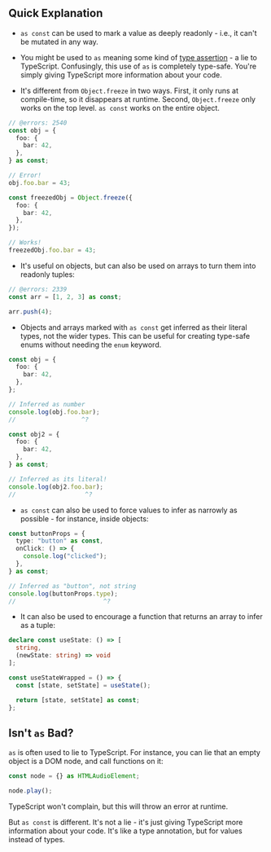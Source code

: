 ## Quick Explanation

- `as const` can be used to mark a value as deeply readonly - i.e., it can't be mutated in any way.

- You might be used to `as` meaning some kind of [type assertion](/concepts/type-assertions) - a lie to TypeScript. Confusingly, this use of `as` is completely type-safe. You're simply giving TypeScript more information about your code.

- It's different from `Object.freeze` in two ways. First, it only runs at compile-time, so it disappears at runtime. Second, `Object.freeze` only works on the top level. `as const` works on the entire object.

```ts twoslash
// @errors: 2540
const obj = {
  foo: {
    bar: 42,
  },
} as const;

// Error!
obj.foo.bar = 43;

const freezedObj = Object.freeze({
  foo: {
    bar: 42,
  },
});

// Works!
freezedObj.foo.bar = 43;
```

- It's useful on objects, but can also be used on arrays to turn them into readonly tuples:

```ts twoslash
// @errors: 2339
const arr = [1, 2, 3] as const;

arr.push(4);
```

- Objects and arrays marked with `as const` get inferred as their literal types, not the wider types. This can be useful for creating type-safe enums without needing the `enum` keyword.

```ts twoslash
const obj = {
  foo: {
    bar: 42,
  },
};

// Inferred as number
console.log(obj.foo.bar);
//                  ^?

const obj2 = {
  foo: {
    bar: 42,
  },
} as const;

// Inferred as its literal!
console.log(obj2.foo.bar);
//                   ^?
```

- `as const` can also be used to force values to infer as narrowly as possible - for instance, inside objects:

```ts twoslash
const buttonProps = {
  type: "button" as const,
  onClick: () => {
    console.log("clicked");
  },
} as const;

// Inferred as "button", not string
console.log(buttonProps.type);
//                        ^?
```

- It can also be used to encourage a function that returns an array to infer as a tuple:

```ts twoslash
declare const useState: () => [
  string,
  (newState: string) => void
];

const useStateWrapped = () => {
  const [state, setState] = useState();

  return [state, setState] as const;
};
```

## Isn't `as` Bad?

`as` is often used to lie to TypeScript. For instance, you can lie that an empty object is a DOM node, and call functions on it:

```ts twoslash
const node = {} as HTMLAudioElement;

node.play();
```

TypeScript won't complain, but this will throw an error at runtime.

But `as const` is different. It's not a lie - it's just giving TypeScript more information about your code. It's like a type annotation, but for values instead of types.
